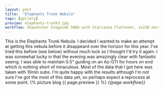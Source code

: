 ```yaml
---
layout: post
title:  "Elephants Trunk Nebula"
tags: [gallery]
preview: elephants-trunk3.jpg
workflow: Skywatcher Evoguide 50ED with Starizona Flattener, sv220 narrowband filter, Risingcam IMX585, guided, 5hrs of data
---
```

This is the Elephants Trunk Nebula. I decided I wanted to make an attempt at getting this nebula before it disappeard over the horizon for this year. I've tried this before (see below) without much luck so I thought I'd try it again. I was somewhat lucky in that the evening was amazingly clear with fantastic seeing. I was able to maintain 0.5" guiding on an Az-GTI for hours on end which is nothing short of miraculous. Most of the data that I got here was taken with 10min subs. I'm quite happy with the results although I'm not sure I've got the most of this data yet, so perhaps expect a reprocess at some point.
{% picture blog {{ page.preview }} %}
_{{page.workflow}}_
